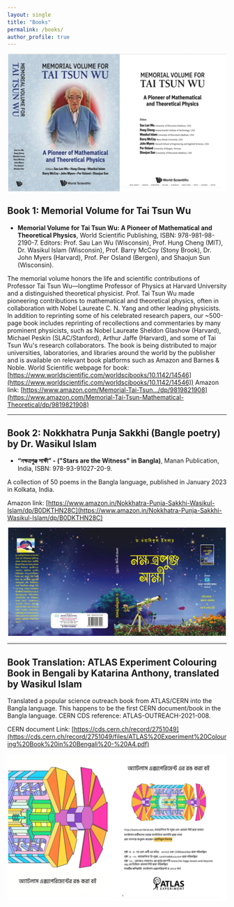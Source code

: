 ```yaml
---
layout: single
title: "Books"
permalink: /books/
author_profile: true
---
```


<p align="center">
  <img src="../images/TT_book.png" alt=" Cover page and title page of 'Memorial Volume for Tai Tsun Wu'" width="500">
</p>


## Book 1: Memorial Volume for Tai Tsun Wu

- **Memorial Volume for Tai Tsun Wu: A Pioneer of Mathematical and Theoretical Physics**, World Scientific Publishing, ISBN: 978-981-98-2190-7. Editors: Prof. Sau Lan Wu (Wisconsin), Prof. Hung Cheng (MIT), Dr. Wasikul Islam (Wisconsin), Prof. Barry McCoy (Stony Brook), Dr. John Myers (Harvard), Prof. Per Osland (Bergen), and Shaojun Sun (Wisconsin).

The memorial volume honors the life and scientific contributions of Professor Tai Tsun Wu—longtime Professor of Physics at Harvard University and a distinguished theoretical physicist. Prof. Tai Tsun Wu made pioneering contributions to mathematical and theoretical physics, often in collaboration with Nobel Laureate C. N. Yang and other leading physicists. In addition to reprinting some of his celebrated research papers, our ~500-page book includes reprinting of recollections and commentaries by many prominent physicists, such as Nobel Laureate Sheldon Glashow (Harvard), Michael Peskin (SLAC/Stanford), Arthur Jaffe (Harvard), and some of Tai Tsun Wu's research collaborators.
The book is being distributed to major universities, laboratories, and libraries around the world by the publisher and is available on relevant book platforms such as Amazon and Barnes & Noble.
World Scientific webpage for book: [https://www.worldscientific.com/worldscibooks/10.1142/14546](https://www.worldscientific.com/worldscibooks/10.1142/14546))
Amazon link: [https://www.amazon.com/Memorial-Tai-Tsun.../dp/9819821908](https://www.amazon.com/Memorial-Tai-Tsun-Mathematical-Theoretical/dp/9819821908)

---
## Book 2: Nokkhatra Punja Sakkhi (Bangle poetry) by Dr. Wasikul Islam

- **“নক্ষত্রপুঞ্জ সাক্ষী” - ("Stars are the Witness" in Bangla)**, Manan Publication, India, ISBN: 978-93-91027-20-9.

A collection of 50 poems in the Bangla language, published in January 2023 in Kolkata, India. 

Amazon link: [https://www.amazon.in/Nokkhatra-Punja-Sakkhi-Wasikul-Islam/dp/B0DKTHN28C](https://www.amazon.in/Nokkhatra-Punja-Sakkhi-Wasikul-Islam/dp/B0DKTHN28C)


<p align="center">
  <img src="../images/Wasikul_poetry_book.jpg" alt="Cover page of (Bangle poetry) book 'Nokkhatra Punja Sakkhi' by Dr. Wasikul Islam" width="500">
</p>

---

## Book Translation: ATLAS Experiment Colouring Book in Bengali by Katarina Anthony, translated by Wasikul Islam

Translated a popular science outreach book from ATLAS/CERN into the Bangla language. This happens to be the first CERN document/book in the Bangla language. CERN CDS reference: ATLAS-OUTREACH-2021-008. 

CERN document Link: [https://cds.cern.ch/record/2751049](https://cds.cern.ch/record/2751049/files/ATLAS%20Experiment%20Colouring%20Book%20in%20Bengali%20-%20A4.pdf)

<p align="center">
  <img src="../images/Wasikul_translation_coloring_book_ATLAS.png" alt="Cover page and title page of the translated book 'ATLAS Experiment Colouring Book in Bengali'" width="600">
</p>
